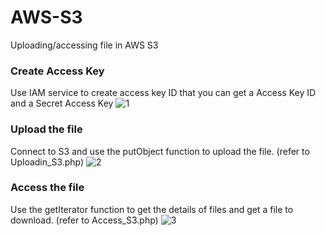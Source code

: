 # AWS-S3
Uploading/accessing file in AWS S3

### Create Access Key
Use IAM service to create access key ID that you can get a Access Key ID and a Secret Access Key
![1](https://cloud.githubusercontent.com/assets/18390700/26487487/4dd221ca-4232-11e7-8d3e-9b30c2d544a2.png)

### Upload the file
Connect to S3 and use the putObject function to upload the file. (refer to Uploadin_S3.php) 
![2](https://cloud.githubusercontent.com/assets/18390700/26489395/ca853b38-4239-11e7-9866-8ee7521ae761.png)

### Access the file
Use the getIterator function to get the details of files and get a file to download. (refer to Access_S3.php)
![3](https://cloud.githubusercontent.com/assets/18390700/26490353/8198d0d4-423d-11e7-9e4b-80d12993a8e2.png)
